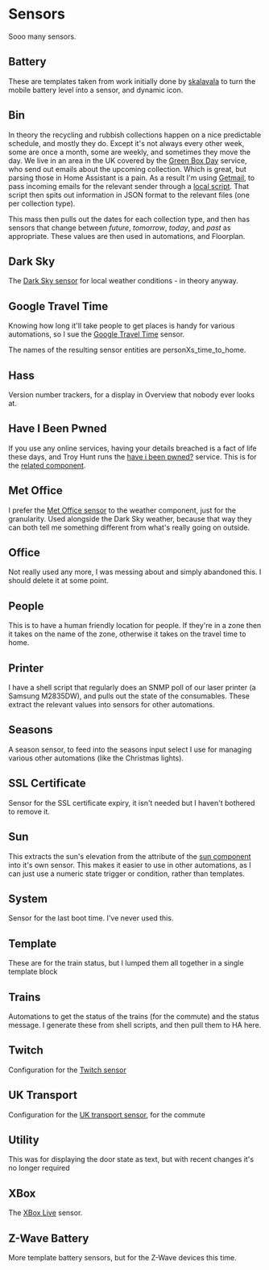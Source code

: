 # Sensors

Sooo many sensors.

## Battery

These are templates taken from work initially done by [skalavala](https://github.com/skalavala/smarthome) to turn the mobile battery level into a sensor, and dynamic icon.

## Bin

In theory the recycling and rubbish collections happen on a nice predictable schedule, and mostly they do. Except it's not always every other week, some are once a month, some are weekly, and sometimes they move the day. We live in an area in the UK covered by the [Green Box Day](http://www.greenboxday.co.uk/) service, who send out emails about the upcoming collection. Which is great, but parsing those in Home Assistant is a pain. As a result I'm using [Getmail](http://pyropus.ca/software/getmail/), to pass incoming emails for the relevant sender through a [local script](local/bin/parse-email). That script then spits out information in JSON format to the relevant files (one per collection type).

This mass then pulls out the dates for each collection type, and then has sensors that change between _future_, _tomorrow_, _today_, and _past_ as appropriate. These values are then used in automations, and Floorplan.

## Dark Sky

The [Dark Sky sensor](https://home-assistant.io/components/sensor.darksky/) for local weather conditions - in theory anyway.

## Google Travel Time

Knowing how long it'll take people to get places is handy for various automations, so I sue the [Google Travel Time](https://home-assistant.io/components/sensor.google_travel_time/) sensor.

The names of the resulting sensor entities are personXs_time_to_home.

## Hass

Version number trackers, for a display in Overview that nobody ever looks at.

## Have I Been Pwned

If you use any online services, having your details breached is a fact of life these days, and Troy Hunt runs the [have i been pwned?](https://haveibeenpwned.com/) service. This is for the [related component](https://home-assistant.io/components/sensor.haveibeenpwned/).

## Met Office

I prefer the [Met Office sensor](https://home-assistant.io/components/sensor.metoffice/) to the weather component, just for the granularity. Used alongside the Dark Sky weather, because that way they can both tell me something different from what's really going on outside.

## Office

Not really used any more, I was messing about and simply abandoned this. I should delete it at some point.

## People

This is to have a human friendly location for people. If they're in a zone then it takes on the name of the zone, otherwise it takes on the travel time to home. 

## Printer

I have a shell script that regularly does an SNMP poll of our laser printer (a Samsung M2835DW), and pulls out the state of the consumables. These extract the relevant values into sensors for other automations.

## Seasons

A season sensor, to feed into the seasons input select I use for managing various other automations (like the Christmas lights).

## SSL Certificate

Sensor for the SSL certificate expiry, it isn't needed but I haven't bothered to remove it.

## Sun

This extracts the sun's elevation from the attribute of the [sun component](https://home-assistant.io/components/sun/) into it's own sensor. This makes it easier to use in other automations, as I can just use a numeric state trigger or condition, rather than templates.

## System

Sensor for the last boot time. I've never used this.

## Template 

These are for the train status, but I lumped them all together in a single template block

## Trains

Automations to get the status of the trains (for the commute) and the status message. I generate these from shell scripts, and then pull them to HA here.

## Twitch

Configuration for the [Twitch sensor](https://home-assistant.io/components/sensor.twitch/)

## UK Transport

Configuration for the [UK transport sensor](https://home-assistant.io/components/sensor.uk_transport/), for the commute

## Utility

This was for displaying the door state as text, but with recent changes it's no longer required

## XBox

The [XBox Live](https://home-assistant.io/components/sensor.xbox_live/) sensor.

## Z-Wave Battery

More template battery sensors, but for the Z-Wave devices this time.
